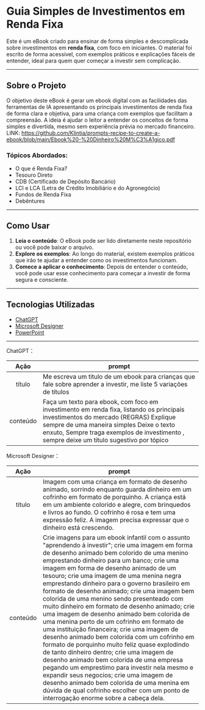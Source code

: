 # Guia Simples de Investimentos em Renda Fixa

Este é um eBook criado para ensinar de forma simples e descomplicada sobre investimentos em **renda fixa**, com foco em iniciantes. O material foi escrito de forma acessível, com exemplos práticos e explicações fáceis de entender, ideal para quem quer começar a investir sem complicação.

---

## Sobre o Projeto

O objetivo deste eBook é gerar um ebook digital com as facilidades das ferramentas de IA apresentando os principais investimentos de renda fixa de forma clara e objetiva, para uma criança com exemplos que facilitam a compreensão. A ideia é ajudar o leitor a entender os conceitos de forma simples e divertida, mesmo sem experiência prévia no mercado financeiro.
LINK: https://github.com/Klintia/prompts-recipe-to-create-a-ebook/blob/main/Ebook%20-%20Dinheiro%20M%C3%A1gico.pdf


### Tópicos Abordados:
- O que é Renda Fixa?
- Tesouro Direto
- CDB (Certificado de Depósito Bancário)
- LCI e LCA (Letra de Crédito Imobiliário e do Agronegócio)
- Fundos de Renda Fixa
- Debêntures

---

## Como Usar

1. **Leia o conteúdo**: O eBook pode ser lido diretamente neste repositório ou você pode baixar o arquivo.
2. **Explore os exemplos**: Ao longo do material, existem exemplos práticos que irão te ajudar a entender como os investimentos funcionam.
3. **Comece a aplicar o conhecimento**: Depois de entender o conteúdo, você pode usar esse conhecimento para começar a investir de forma segura e consciente.

---

## Tecnologias Utilizadas

- [ChatGPT](https://chat.openai.com/) 
- [Microsoft Designer](https://designer.microsoft.com/home)
- [PowerPoint](https://www.microsoft.com/en/microsoft-365/powerpoint)
---

ChatGPT：

|   Ação   | prompt                                                                                                                                                                                                                                                                         |
| :------: | ------------------------------------------------------------------------------------------------------------------------------------------------------------------------------------------------------------------------------------------------------------------------------ |
|  título  | Me escreva um titulo de um ebook para crianças que fale sobre aprender a investir, me liste 5 variações de títulos                                                        |
| conteúdo | Faça um texto para ebook, com foco em investimento em renda fixa, listando os principais investimentos do mercado {REGRAS} Explique sempre de uma maneira simples Deixe o texto enxuto, Sempre traga exemplos de investimento , sempre deixe um título sugestivo por tópico |

Microsoft Designer：

|  Ação  | prompt                                                                                 |
| :----: | -------------------------------------------------------------------------------------- |
| título | Imagem com uma criança em formato de desenho animado, sorrindo enquanto guarda dinheiro em um cofrinho em formato de porquinho. A criança está em um ambiente colorido e alegre, com brinquedos e livros ao fundo. O cofrinho é rosa e tem uma expressão feliz. A imagem precisa expressar que o dinheiro está crescendo.|
| conteúdo | Crie imagens para um ebook infantil com o assunto "aprendendo à investir"; crie uma imagem em forma de desenho animado bem colorido de uma menino emprestando dinheiro para um banco; crie uma imagem em forma de desenho animado de um tesouro; crie uma imagem de uma menina negra emprestando dinheiro para o governo brasileiro em formato de desenho animado; crie uma imagem bem colorida de uma menino sendo presenteado com muito dinheiro em formato de desenho animado; crie uma imagem de desenho animado bem colorida de uma menina perto de um cofrinho em formato de uma instituição financeira; crie uma imagem de desenho animado bem colorida com um cofrinho em formato de porquinho muito feliz quase explodindo de tanto dinheiro dentro; crie uma imagem de desenho animado bem colorida de uma empresa pegando um emprestimo para investir nela mesmo e expandir seus negocios; crie uma imagem de desenho animado bem colorida de uma menina em dúvida de qual cofrinho escolher com um ponto de interrogação enorme sobre a cabeça dela. |

